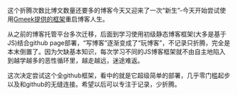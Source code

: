 这个折腾次数比博文数量还要多的博客今天又迎来了一次“新生”-今天开始尝试使用[Gmeek提供的框架](https://github.com/Meekdai/Gmeek)重启博客人生。

从之前的博客托管平台多次迁移，后面到学习使用初级静态博客框架(大多是基于JS)结合github page部署，“写博客”逐渐变成了“玩博客”，不记录只折腾，完全是本末倒置了。因为欠缺基本知识，每次学习不同的JS博客框架就不由自主地陷入到越学越多的恶性循环里，越走越远，迷途难返。

这次决定尝试这个全github框架，看中的就是它超级简单的部署，几乎零门槛起步以及和github的无缝连接。希望以后可以专注于记录，少折腾。